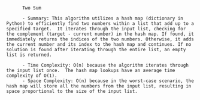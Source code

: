 
          Two Sum

          - Summary: This algorithm utilizes a hash map (dictionary in Python) to efficiently find two numbers within a list that add up to a specified target.  It iterates through the input list, checking for the complement (target - current number) in the hash map. If found, it immediately returns the indices of the two numbers. Otherwise, it adds the current number and its index to the hash map and continues. If no solution is found after iterating through the entire list, an empty list is returned.

          - Time Complexity: O(n) because the algorithm iterates through the input list once.  The hash map lookups have an average time complexity of O(1).
          - Space Complexity: O(n) because in the worst-case scenario, the hash map will store all the numbers from the input list, resulting in space proportional to the size of the input list.
          